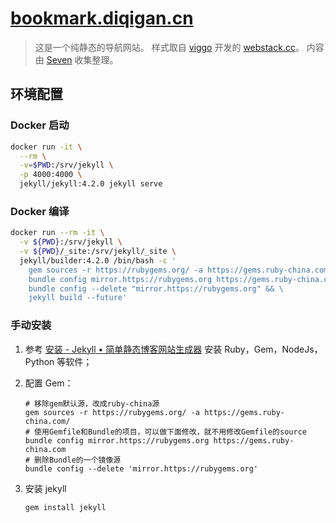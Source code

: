 # [bookmark.diqigan.cn](https://bookmark.diqigan.cn/)

> 这是一个纯静态的导航网站。
> 样式取自 [viggo](http://viggoz.com/) 开发的 [webstack.cc](https://github.com/WebStackPage/WebStackPage.github.io)。
> 内容由 [Seven](https://blog.diqigan.cn) 收集整理。

## 环境配置

### Docker 启动

   ```bash
   docker run -it \
     --rm \
     -v=$PWD:/srv/jekyll \
     -p 4000:4000 \
     jekyll/jekyll:4.2.0 jekyll serve
   ```

### Docker 编译

   ```bash
   docker run --rm -it \
     -v ${PWD}:/srv/jekyll \
     -v ${PWD}/_site:/srv/jekyll/_site \
     jekyll/builder:4.2.0 /bin/bash -c '
       gem sources -r https://rubygems.org/ -a https://gems.ruby-china.com/ && \
       bundle config mirror.https://rubygems.org https://gems.ruby-china.com && \
       bundle config --delete "mirror.https://rubygems.org" && \
       jekyll build --future'
   ```

### 手动安装

1. 参考 [安装 - Jekyll • 简单静态博客网站生成器](http://jekyllcn.com/docs/installation/) 安装 Ruby，Gem，NodeJs，Python 等软件；

1. 配置 Gem：

   ```shell
   # 移除gem默认源，改成ruby-china源
   gem sources -r https://rubygems.org/ -a https://gems.ruby-china.com/
   # 使用Gemfile和Bundle的项目，可以做下面修改，就不用修改Gemfile的source
   bundle config mirror.https://rubygems.org https://gems.ruby-china.com
   # 删除Bundle的一个镜像源
   bundle config --delete 'mirror.https://rubygems.org'
   ```

1. 安装 jekyll

   ```bash
   gem install jekyll
   ```
